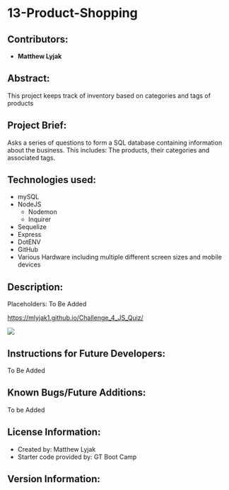 # 13-Product-Shopping

## Contributors:

* **Matthew Lyjak**

## Abstract:

This project keeps track of inventory based on categories and tags of products

## Project Brief:

Asks a series of questions to form a SQL database containing information about the business.  This includes: The products, their categories and associated tags.

## Technologies used:

* mySQL
* NodeJS
    * Nodemon
    * Inquirer
* Sequelize
* Express
* DotENV
* GitHub
* Various Hardware including multiple different screen sizes and mobile devices

## Description:

Placeholders: To Be Added

https://mlyjak1.github.io/Challenge_4_JS_Quiz/

![](assets/images/JS%20Quiz%20Screenshot.png)


## Instructions for Future Developers:

To Be Added

## Known Bugs/Future Additions:

To be Added

## License Information:

* Created by: Matthew Lyjak
* Starter code provided by: GT Boot Camp

## Version Information:

